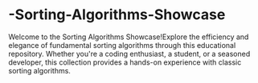 # -Sorting-Algorithms-Showcase
Welcome to the Sorting Algorithms Showcase!Explore the efficiency and elegance of fundamental sorting algorithms through this educational repository. Whether you're a coding enthusiast, a student, or a seasoned developer, this collection provides a hands-on experience with classic sorting algorithms.
